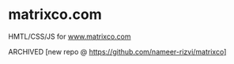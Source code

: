 # matrixco.com
HMTL/CSS/JS for www.matrixco.com

ARCHIVED [new repo @ https://github.com/nameer-rizvi/matrixco]
